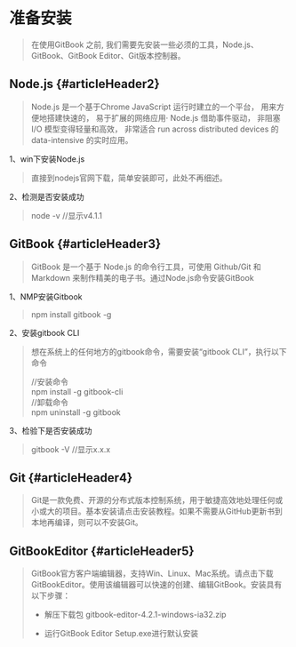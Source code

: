 # 准备安装

> 在使用GitBook 之前, 我们需要先安装一些必须的工具，Node.js、GitBook、GitBook Editor、Git版本控制器。

## Node.js {#articleHeader2}

> Node.js 是一个基于Chrome JavaScript 运行时建立的一个平台， 用来方便地搭建快速的， 易于扩展的网络应用· Node.js 借助事件驱动， 非阻塞 I/O 模型变得轻量和高效， 非常适合 run across distributed devices 的 data-intensive 的实时应用。

1、win下安装Node.js

> 直接到nodejs官网下载，简单安装即可，此处不再细述。

2、检测是否安装成功

> node -v //显示v4.1.1

## GitBook {#articleHeader3}

> GitBook 是一个基于 Node.js 的命令行工具，可使用 Github/Git 和 Markdown 来制作精美的电子书。通过Node.js命令安装GitBook

1、NMP安装Gitbook

> npm install gitbook -g

2、安装gitbook CLI

> 想在系统上的任何地方的gitbook命令，需要安装“gitbook CLI”，执行以下命令
>
> //安装命令  
> npm install -g gitbook-cli  
> //卸载命令  
> npm uninstall -g gitbook

3、检验下是否安装成功

> gitbook -V //显示x.x.x

## Git {#articleHeader4}

> Git是一款免费、开源的分布式版本控制系统，用于敏捷高效地处理任何或小或大的项目。基本安装请点击安装教程。如果不需要从GitHub更新书到本地再编译，则可以不安装Git。

## GitBookEditor {#articleHeader5}

> GitBook官方客户端编辑器，支持Win、Linux、Mac系统。请点击下载GitBookEditor。使用该编辑器可以快速的创建、编辑GitBook。安装具有以下步骤：
>
> * 解压下载包 gitbook-editor-4.2.1-windows-ia32.zip
>
> * 运行GitBook Editor Setup.exe进行默认安装



